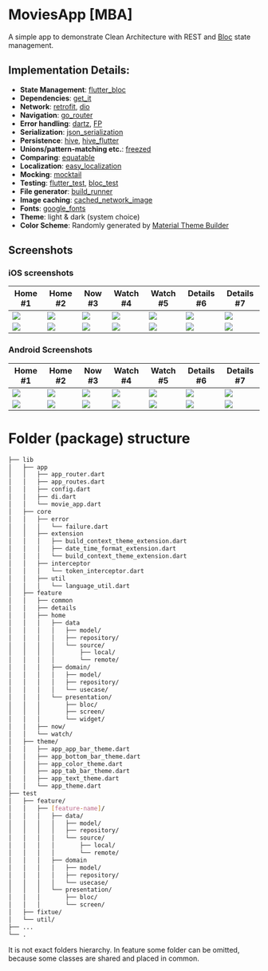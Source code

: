 # MoviesApp [MBA]

A simple app to demonstrate Clean Architecture with REST and [Bloc](https://bloclibrary.dev/) state management.

## Implementation Details:

- **State Management**: [flutter_bloc](https://pub.dev/packages/flutter_bloc)
- **Dependencies**: [get_it](https://pub.dev/packages/get_it)
- **Network**: [retrofit](https://pub.dev/packages/retrofit), [dio](https://pub.dev/packages/dio)
- **Navigation**: [go_router](https://pub.dev/packages/go_router)
- **Error handling**: [dartz](https://pub.dev/packages/dartz), [FP](https://medium.com/nerd-for-tech/better-error-handling-with-either-type-in-dart-b91bef20d716)
- **Serialization**: [json_serialization](https://pub.dev/packages/json_serialization)
- **Persistence**: [hive](https://pub.dev/packages/hive), [hive_flutter](https://pub.dev/packages/hive_flutter)
- **Unions/pattern-matching etc.**: [freezed](https://pub.dev/packages/freezed)
- **Comparing**: [equatable](https://pub.dev/packages/equatable)
- **Localization**: [easy_localization](https://pub.dev/packages/easy_localization)
- **Mocking**: [mocktail](https://pub.dev/packages/mocktail)
- **Testing**: [flutter_test](https://api.flutter.dev/flutter/flutter_test/flutter_test-library.html), [bloc_test](https://pub.dev/packages/bloc_test)
- **File generator**: [build_runner](https://pub.dev/packages/build_runner)
- **Image caching**: [cached_network_image](https://pub.dev/packages/cached_network_image)
- **Fonts**: [google_fonts](https://pub.dev/packages/google_fonts)
- **Theme**: light & dark (system choice)
- **Color Scheme**: Randomly generated by [Material Theme Builder](https://m3.material.io/theme-builder#/custom)

## Screenshots
### iOS screenshots
| Home #1 | Home #2 | Now #3  | Watch #4 | Watch #5 | Details #6 | Details #7 |
|---------|---------|---------|----------|----------|------------|------------|
| ![][31] | ![][32] | ![][33] | ![][34]  | ![][35]  | ![][36]    | ![][37]    |
| ![][41] | ![][42] | ![][43] | ![][44]  | ![][45]  | ![][46]    | ![][47]    |

### Android Screenshots
| Home #1 | Home #2 | Now #3  | Watch #4 | Watch #5 | Details #6 | Details #7 |
|---------|---------|---------|----------|----------|------------|------------|
| ![][11] | ![][12] | ![][13] | ![][14]  | ![][15]  | ![][16]    | ![][17]    |
| ![][11] | ![][12] | ![][13] | ![][24]  | ![][25]  | ![][26]    | ![][27]    |


# Folder (package) structure
```bash
├── lib
│   ├── app
│   │   ├── app_router.dart
│   │   ├── app_routes.dart
│   │   ├── config.dart
│   │   ├── di.dart
│   │   └── movie_app.dart
│   ├── core
│   │   ├── error
│   │   │   └── failure.dart
│   │   ├── extension
│   │   │   ├── build_context_theme_extension.dart
│   │   │   ├── date_time_format_extension.dart
│   │   │   └── build_context_theme_extension.dart
│   │   ├── interceptor
│   │   │   └── token_interceptor.dart
│   │   ├── util
│   │   │   └── language_util.dart
│   ├── feature
│   │   ├── common
│   │   ├── details
│   │   ├── home
│   │   │   ├── data
│   │   │   │   ├── model/
│   │   │   │   ├── repository/
│   │   │   │   └── source/
│   │   │   │       ├── local/
│   │   │   │       └── remote/
│   │   │   ├── domain/
│   │   │   │   ├── model/
│   │   │   │   ├── repository/
│   │   │   │   └── usecase/
│   │   │   └── presentation/
│   │   │       ├── bloc/
│   │   │       ├── screen/
│   │   │       └── widget/
│   │   ├── now/
│   │   └── watch/
│   ├── theme/
│   │   ├── app_app_bar_theme.dart
│   │   ├── app_bottom_bar_theme.dart
│   │   ├── app_color_theme.dart
│   │   ├── app_tab_bar_theme.dart
│   │   ├── app_text_theme.dart
│   │   └── app_theme.dart
├── test
│   ├── feature/
│   │   ├── [feature-name]/
│   │   │   ├── data/
│   │   │   │   ├── model/
│   │   │   │   ├── repository/
│   │   │   │   └── source/
│   │   │   │       ├── local/
│   │   │   │       └── remote/
│   │   │   ├── domain
│   │   │   │   ├── model/
│   │   │   │   ├── repository/
│   │   │   │   └── usecase/
│   │   │   └── presentation/
│   │   │       ├── bloc/
│   │   │       └── screen/
│   ├── fixtue/
│   └── util/
├── ...
└── .
```
It is not exact folders hierarchy. In feature some folder can be omitted, because some classes are shared and placed in common.


[11]: screenshots/android/light/android-light-01_home.png
[12]: screenshots/android/light/android-light-02_home.png
[13]: screenshots/android/light/android-light-03_now.png
[14]: screenshots/android/light/android-light-04_watch.png
[15]: screenshots/android/light/android-light-05_watch.png
[16]: screenshots/android/light/android-light-06_details.png
[17]: screenshots/android/light/android-light-07_details.png

[21]: screenshots/android/dark/android-dark-01_home.png
[22]: screenshots/android/dark/android-dark-02_home.png
[23]: screenshots/android/dark/android-dark-03_now.png
[24]: screenshots/android/dark/android-dark-04_watch.png
[25]: screenshots/android/dark/android-dark-05_watch.png
[26]: screenshots/android/dark/android-dark-06_details.png
[27]: screenshots/android/dark/android-dark-07_details.png

[31]: screenshots/ios/light/ios-light-01_home.png
[32]: screenshots/ios/light/ios-light-02_home.png
[33]: screenshots/ios/light/ios-light-03_now.png
[34]: screenshots/ios/light/ios-light-04_watch.png
[35]: screenshots/ios/light/ios-light-05_watch.png
[36]: screenshots/ios/light/ios-light-06_details.png
[37]: screenshots/ios/light/ios-light-07_details.png

[41]: screenshots/ios/dark/ios-dark-01_home.png
[42]: screenshots/ios/dark/ios-dark-02_home.png
[43]: screenshots/ios/dark/ios-dark-03_now.png
[44]: screenshots/ios/dark/ios-dark-04_watch.png
[45]: screenshots/ios/dark/ios-dark-05_watch.png
[46]: screenshots/ios/dark/ios-dark-06_details.png
[47]: screenshots/ios/dark/ios-dark-07_details.png